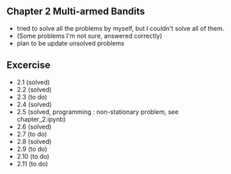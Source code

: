## Chapter 2 Multi-armed Bandits
 + tried to solve all the problems by myself, but I couldn't solve all of them. 
 + (Some problems I'm not sure, answered correctly)
 + plan to be update unsolved problems


## Excercise  
+ 2.1 (solved)
+ 2.2 (solved)
+ 2.3 (to do)
+ 2.4 (solved)
+ 2.5 (solved, programming : non-stationary problem, see chapter_2.ipynb)
+ 2.6 (solved)
+ 2.7 (to do)
+ 2.8 (solved)
+ 2.9 (to do)
+ 2.10 (to do)
+ 2.11 (to do) 

